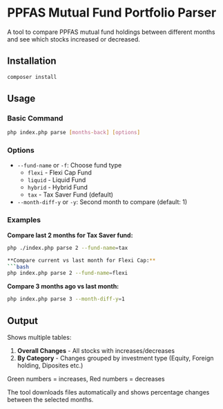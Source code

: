 # PPFAS Mutual Fund Portfolio Parser

A tool to compare PPFAS mutual fund holdings between different months and see which stocks increased or decreased.

## Installation

```bash
composer install
```

## Usage

### Basic Command
```bash
php index.php parse [months-back] [options]
```

### Options
- `--fund-name` or `-f`: Choose fund type
  - `flexi` - Flexi Cap Fund
  - `liquid` - Liquid Fund
  - `hybrid` - Hybrid Fund
  - `tax` - Tax Saver Fund (default)
- `--month-diff-y` or `-y`: Second month to compare (default: 1)

### Examples

**Compare last 2 months for Tax Saver fund:**
```bash
php ./index.php parse 2 --fund-name=tax

**Compare current vs last month for Flexi Cap:**
```bash
php index.php parse 2 --fund-name=flexi
```

**Compare 3 months ago vs last month:**
```bash
php index.php parse 3 --month-diff-y=1
```

## Output

Shows multiple tables:

1. **Overall Changes** - All stocks with increases/decreases
2. **By Category** - Changes grouped by investment type (Equity, Foreign holding, Diposites etc.)

Green numbers = increases, Red numbers = decreases

The tool downloads files automatically and shows percentage changes between the selected months.
